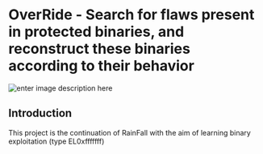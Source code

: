 # OverRide - Search for flaws present in protected binaries, and reconstruct these binaries according to their behavior
![enter image description here](https://i.ibb.co/7vCqzmk/Screenshot-from-2023-10-05-10-24-16.png)
## Introduction
This project is the continuation of RainFall with the aim of learning binary exploitation (type EL0xfffffff)


